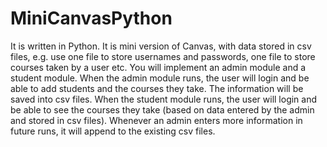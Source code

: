 # MiniCanvasPython

It is written in Python.
It is mini version of Canvas, with data stored in csv files, e.g. use one file to store
usernames and passwords, one file to store courses taken by a user etc. You will implement an admin
module and a student module. When the admin module runs, the user will login and be able to add
students and the courses they take. The information will be saved into csv files. When the student
module runs, the user will login and be able to see the courses they take (based on data entered by the
admin and stored in csv files). Whenever an admin enters more information in future runs, it will
append to the existing csv files.
